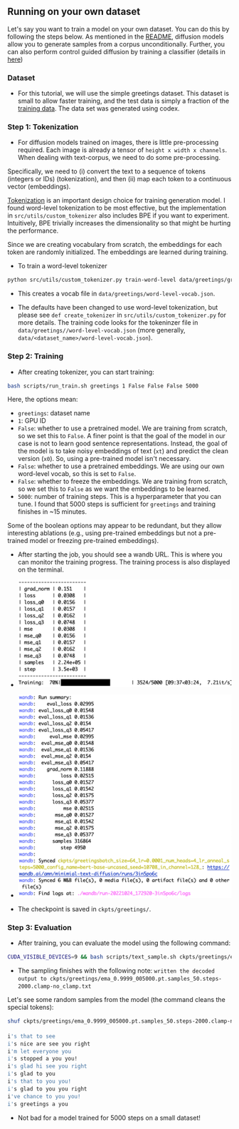 ## Running on your own dataset

Let's say you want to train a model on your own dataset. You can do this by following the steps below. As mentioned in the [README](README.md), diffusion models allow you to generate samples from a corpus unconditionally. Further, you can also perform control guided diffusion by training a classifier (details in [here](docs/controllable.md))

### Dataset

- For this tutorial, we will use the simple greetings dataset. This dataset is small to allow faster training, and the test data is simply a fraction of the [training data](https://github.com/madaan/minimal-text-diffusion/blob/main/data/greetings-train.txt). The data set was generated using codex.


### Step 1: Tokenization

- For diffusion models trained on images, there is little pre-processing required. Each image is already a tensor of `height x width x channels`. When dealing with text-corpus, we need to do some pre-processing.

Specifically, we need to (i) convert the text to a sequence of tokens (integers or IDs) (tokenization), and then (ii) map each token to a continuous vector (embeddings). 

[Tokenization](https://huggingface.co/course/chapter2/4?fw=pt) is an important design choice for training generation model. I found word-level tokenization to be most effective, but the implementation in `src/utils/custom_tokenizer` also includes BPE if you want to experiment. Intuitively, BPE trivially increases the dimensionality so that might be hurting the performance.

Since we are creating vocabulary from scratch, the embeddings for each token are randomly initialized. The embeddings are learned during training.


* To train a word-level tokenizer

```sh
python src/utils/custom_tokenizer.py train-word-level data/greetings/greetings.txt
```

- This creates a vocab file in `data/greetings/word-level-vocab.json`. 

- The defaults have been changed to use word-level tokenization, but please see `def create_tokenizer` in `src/utils/custom_tokenizer.py` for more details. The training code looks for the tokeninzer file in `data/greetings//word-level-vocab.json` (more generally, `data/<dataset_name>/word-level-vocab.json`).

### Step 2: Training

- After creating tokenizer, you can start training:

```sh
bash scripts/run_train.sh greetings 1 False False False 5000
```

Here, the options mean:
- `greetings`: dataset name
- `1`: GPU ID
- `False`: whether to use a pretrained model. We are training from scratch, so we set this to `False`. A finer point is that the goal of the model in our case is not to learn good sentence representations. Instead, the goal of the model is to take noisy embeddings of text (`xt`) and predict the clean version (`x0`). So, using a pre-trained model isn't necessary.
- `False`: whether to use a pretrained embeddings. We are using our own word-level vocab, so this is set to `False`.
- `False`: whether to freeze the embeddings. We are training from scratch, so we set this to `False` as we want the embeddings to be learned.
- `5000`: number of training steps. This is a hyperparameter that you can tune. I found that 5000 steps is sufficient for `greetings` and training finishes in ~15 minutes.

Some of the boolean options may appear to be redundant, but they allow interesting ablations (e.g., using pre-trained embeddings but not a pre-trained model or freezing pre-trained embeddings).


* After starting the job, you should see a wandb URL. This is where you can monitor the training progress. The training process is also displayed on the terminal.


- ![training_loop](docs/imgs/greetings_training_loop.png)


- ![training_finished](docs/imgs/greetings_training_finished.png)



* The checkpoint is saved in `ckpts/greetings/`.



### Step 3: Evaluation

- After training, you can evaluate the model using the following command:

```sh
CUDA_VISIBLE_DEVICES=9 && bash scripts/text_sample.sh ckpts/greetings/ema_0.9999_005000.pt 2000 50
```

* The sampling finishes with the following note:
```written the decoded output to ckpts/greetings/ema_0.9999_005000.pt.samples_50.steps-2000.clamp-no_clamp.txt```


Let's see some random samples from the model (the command cleans the special tokens):

```sh
shuf ckpts/greetings/ema_0.9999_005000.pt.samples_50.steps-2000.clamp-no_clamp.txt|head -n 10|cut -f 2 -d '['|cut -f2 -d ']'|sed 's/^\s*//g'

i's that to see 
i's nice are see you right 
i'm let everyone you 
i's stopped a you you! 
i's glad hi see you right 
i's glad to you 
i's that to you you! 
i's glad to you you right 
i've chance to you you! 
i's greetings a you 
```

* Not bad for a model trained for 5000 steps on a small dataset!

